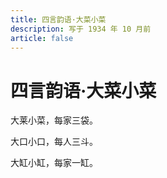 ```yaml
---
title: 四言韵语·大菜小菜
description: 写于 1934 年 10 月前
article: false
---
```


# 四言韵语·大菜小菜

大莱小菜，每家三袋。

大口小口，每人三斗。

大缸小缸，每家一缸。

